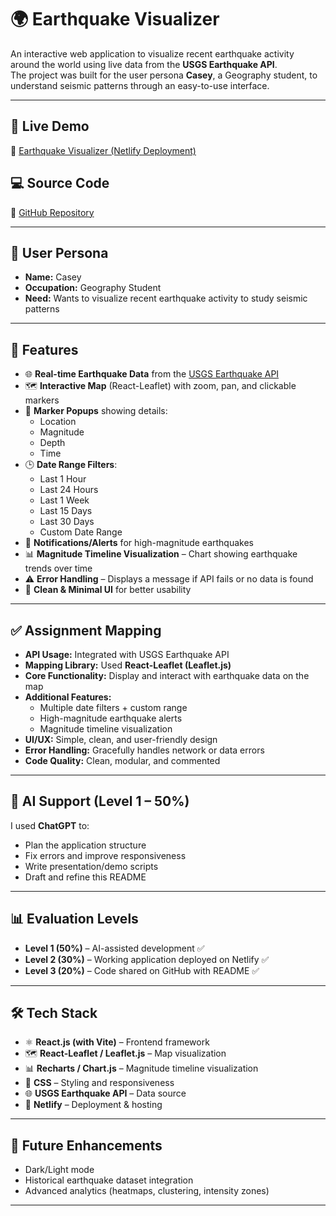 # 🌍 Earthquake Visualizer

An interactive web application to visualize recent earthquake activity around the world using live data from the **USGS Earthquake API**.  
The project was built for the user persona **Casey**, a Geography student, to understand seismic patterns through an easy-to-use interface.  

---

## 🚀 Live Demo  
🔗 [Earthquake Visualizer (Netlify Deployment)](https://earthquake-visualizerr.netlify.app/)  

## 💻 Source Code  
🔗 [GitHub Repository](https://github.com/Venukanna/Earthquake-Visualizer.git)  

---

## 👤 User Persona
- **Name:** Casey  
- **Occupation:** Geography Student  
- **Need:** Wants to visualize recent earthquake activity to study seismic patterns  

---

## 🎯 Features

- 🌐 **Real-time Earthquake Data** from the [USGS Earthquake API](https://earthquake.usgs.gov/earthquakes/feed/v1.0/summary/all_day.geojson)  
- 🗺️ **Interactive Map** (React-Leaflet) with zoom, pan, and clickable markers  
- 📍 **Marker Popups** showing details:  
  - Location  
  - Magnitude  
  - Depth  
  - Time  
- 🕒 **Date Range Filters**:  
  - Last 1 Hour  
  - Last 24 Hours  
  - Last 1 Week  
  - Last 15 Days  
  - Last 30 Days  
  - Custom Date Range  
- 🔔 **Notifications/Alerts** for high-magnitude earthquakes  
- 📊 **Magnitude Timeline Visualization** – Chart showing earthquake trends over time  
- ⚠️ **Error Handling** – Displays a message if API fails or no data is found  
- 🧩 **Clean & Minimal UI** for better usability  

---

## ✅ Assignment Mapping  

- **API Usage:** Integrated with USGS Earthquake API  
- **Mapping Library:** Used **React-Leaflet (Leaflet.js)**  
- **Core Functionality:** Display and interact with earthquake data on the map  
- **Additional Features:**  
  - Multiple date filters + custom range  
  - High-magnitude earthquake alerts  
  - Magnitude timeline visualization  
- **UI/UX:** Simple, clean, and user-friendly design   
- **Error Handling:** Gracefully handles network or data errors  
- **Code Quality:** Clean, modular, and commented  

---

## 🤖 AI Support (Level 1 – 50%)  
I used **ChatGPT** to:  
- Plan the application structure  
- Fix errors and improve responsiveness  
- Write presentation/demo scripts  
- Draft and refine this README  

---

## 📊 Evaluation Levels  

- **Level 1 (50%)** – AI-assisted development ✅  
- **Level 2 (30%)** – Working application deployed on Netlify ✅  
- **Level 3 (20%)** – Code shared on GitHub with README ✅  

---

## 🛠️ Tech Stack  
- ⚛️ **React.js (with Vite)** – Frontend framework  
- 🗺️ **React-Leaflet / Leaflet.js** – Map visualization  
- 📊 **Recharts / Chart.js** – Magnitude timeline visualization  
- 🎨 **CSS** – Styling and responsiveness  
- 🌐 **USGS Earthquake API** – Data source  
- 🚀 **Netlify** – Deployment & hosting  

---

## 🔮 Future Enhancements  
- Dark/Light mode  
- Historical earthquake dataset integration  
- Advanced analytics (heatmaps, clustering, intensity zones)  

---

  
